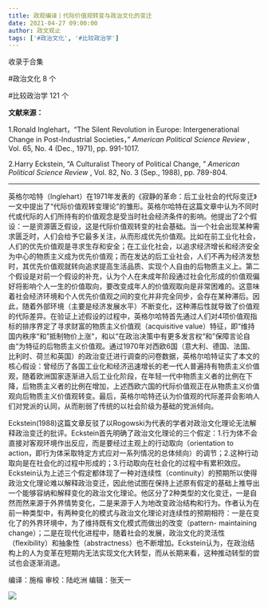 ```yaml
---
title: 政观编译丨代际价值观转变与政治文化的变迁
date: 2021-04-27 09:00:00
author: 政文观止
tags: ['#政治文化', '#比较政治学']
---
```



收录于合集

#政治文化 8 个

#比较政治学 121 个

**文献来源：**

1.Ronald Inglehart，“The Silent Revolution in Europe: Intergenerational Change
in Post-Industrial Societies，” _American Political Science Review_ , Vol. 65,
No. 4 (Dec., 1971), pp. 991-1017.

2.Harry Eckstein, “A Culturalist Theory of Political Change, ” _American
Political Science Review_ , Vol. 82, No. 3 (Sep., 1988), pp. 789-804.

 ****

英格尔哈特（Inglehart）在1971年发表的《寂静的革命：后工业社会的代际变迁》一文中提出了“代际价值观转变理论”的雏形。英格尔哈特在这篇文章中认为不同时代或代际的人们所持有的价值观念是受当时社会经济条件的影响。他提出了2个假设：一是资源匮乏假设，这是代际价值观转变的社会基础。当一个社会出现某种需求匮乏时，人们会给予它最多关注，从而形成优先价值观。比如在前工业化社会，人们的优先价值观是寻求生存和安全；在工业化社会，以追求经济增长和经济安全为中心的物质主义成为优先价值观；而在发达的后工业社会，人们不再为经济发愁时，其优先价值观就转向追求提高生活品质、实现个人自由的后物质主义上。第二个假设是对前一个假设的补充，认为个人在未成年阶段通过社会化形成的价值观偏好将影响个人一生的价值取向，要改变成年人的价值观取向是非常困难的。这意味着社会经济环境和个人优先价值观之间的变化并非完全同步，会存在某种滞后。因此，随着外部环境（主要是经济发展水平）不断变化，这种滞后性就导致了价值观的代际差异。在验证上述假设的过程中，英格尔哈特首先通过人们对4项价值观指标的排序界定了寻求财富的物质主义价值观（acquisitive
value）特征，即“维持国内秩序“和”抵制物价上涨“，和以“在政治决策中有更多发言权“和”保障言论自由“为特征的后物质主义价值观。通过1970年对西欧6国（意大利、德国、法国、比利时、荷兰和英国）的政治变迁进行调查的问卷数据，英格尔哈特证实了本文的核心假设：曾经历了各国工业化和经济迅速增长的老一代人普遍持有物质主义价值观，随着欧洲国家逐渐进入后工业化阶段，在年轻一代中物质主义者的比例在下降，后物质主义者的比例在增加，上述西欧六国的代际价值观正在从物质主义价值观向后物质主义价值观转变。最后，英格尔哈特还认为价值观的代际差异会影响人们对党派的认同，从而削弱了传统的以社会阶级为基础的党派倾向。

  

Eckstein(1988)这篇文章反驳了以Rogowski为代表的学者对政治文化理论无法解释政治变迁的批评。Eckstein首先明确了政治文化理论的三个假定：1.行为体不会直接对客观环境作出反应，而是要经过主观上的行动取向（orientation
to
action，即行为体采取特定方式应对一系列情况的总体倾向）的调节；2.这种行动取向是在社会化的过程中形成的；3.行动取向在社会化的过程中有累积效应。Eckstein认为上述三个假定都体现了一种对连续性（continuity）的预期所以使得政治文化理论难以解释政治变迁，因此他试图在保持上述原有假定的基础上推导出一个能够容纳和解释变化的政治文化理论。他区分了2种类型的文化变迁，一是自然而然来源于外界情势变化，二是来源于人为地改变政治结构和行为。作者认为在前一种类型中，有两种变化的模式与政治文化理论对连续性的预期相符：一是在变化了的外界环境中，为了维持既有文化模式而做出的改变（pattern-
maintaining
change）；二是在现代化进程中，随着社会的发展，政治文化的灵活性（flexibility）和抽象性（abstractness）也不断增加。Eckstein认为，在政治结构上的人为变革在短期内无法实现文化大转型，而从长期来看，这种推动转型的尝试也会逐渐消退。

编译：施榕 审校：陆屹洲 编辑：张天一

  

![](/images/130/2.jpeg)

  

